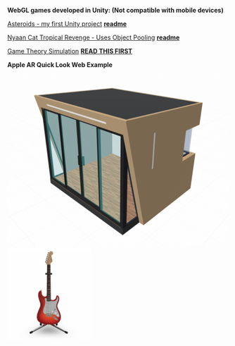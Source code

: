 <!--[GitHub Oren Nelson](https://github.com/nohren) -->

<!--[LinkedIn](https://www.linkedin.com/in/oren-nelson) -->


**WebGL games developed in Unity: (Not compatible with mobile devices)**

[Asteroids - my first Unity project](https://nohren.github.io/Interstellar-Asteroids-2D/) **[readme](https://github.com/nohren/Interstellar-Asteroids-2D)**

[Nyaan Cat Tropical Revenge - Uses Object Pooling](https://nohren.github.io/Nyaan-Cat-Tropical-Revenge-2D/) **[readme](https://github.com/nohren/Nyaan-Cat-Tropical-Revenge-2D)**

[Game Theory Simulation](https://nohren.github.io/MiniMax-Tree-AI-simulation/) **[READ THIS FIRST](https://github.com/nohren/MiniMax-Tree-AI-simulation/blob/master/README.md)**

**Apple AR Quick Look Web Example**
<div>
    <a rel="ar" href="https://github.com/nohren/my-portfolio/raw/master/ARPOD.usdz">
        <img src="https://github.com/nohren/my-portfolio/raw/master/screen_shot.png">
    </a>
</div>
<div>
    <a rel="ar" href="https://github.com/nohren/my-portfolio/raw/master/fender_stratocaster.usdz">
        <img src="https://github.com/nohren/my-portfolio/raw/master/fender_pic.png">
    </a>
</div>
